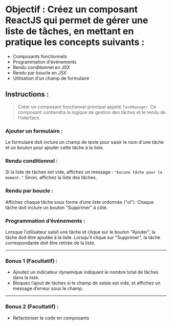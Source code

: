  # Objectif : Créez un composant ReactJS qui permet de gérer une liste de tâches, en mettant en pratique les concepts suivants :

* Composants fonctionnels
* Programmation d'événements
* Rendu conditionnel en JSX
* Rendu par boucle en JSX
* Utilisation d’un champ de formulaire

## Instructions :
> Créer un composant fonctionnel principal appelé `TaskManager`. Ce composant contiendra la logique de gestion des tâches et le rendu de l’interface.

### Ajouter un formulaire :

Le formulaire doit inclure un champ de texte pour saisir le nom d'une tâche et un bouton pour ajouter cette tâche à la liste.

### Rendu conditionnel :

Si la liste de tâches est vide, affichez un message : `"Aucune tâche pour le moment."`
Sinon, affichez la liste des tâches.

### Rendu par boucle :

Affichez chaque tâche sous forme d’une liste ordonnée ("ol").
Chaque tâche doit inclure un bouton "Supprimer" à côté.

### Programmation d’événements :

Lorsque l’utilisateur saisit une tâche et clique sur le bouton "Ajouter", la tâche doit être ajoutée à la liste.
Lorsqu’il clique sur "Supprimer", la tâche correspondante doit être retirée de la liste.

-----------------------------------------------------------------------------------
### Bonus 1 (Facultatif) :
* Ajoutez un indicateur dynamique indiquant le nombre total de tâches dans la liste.
* Bloquez l’ajout de tâches si le champ de saisie est vide, et affichez un message d’erreur sous le champ.

-----------------------------------------------------------------------------------
### Bonus 2 (Facultatif) :
* Refactoriser le code en composants
